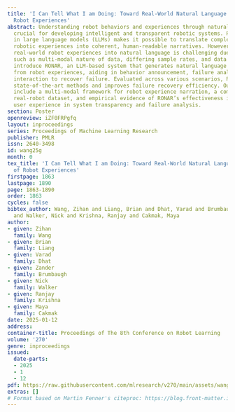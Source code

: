 ```yaml
---
title: 'I Can Tell What I am Doing: Toward Real-World Natural Language Grounding of
  Robot Experiences'
abstract: Understanding robot behaviors and experiences through natural language is
  crucial for developing intelligent and transparent robotic systems. Recent advancement
  in large language models (LLMs) makes it possible to translate complex, multi-modal
  robotic experiences into coherent, human-readable narratives. However, grounding
  real-world robot experiences into natural language is challenging due to many reasons,
  such as multi-modal nature of data, differing sample rates, and data volume. We
  introduce RONAR, an LLM-based system that generates natural language narrations
  from robot experiences, aiding in behavior announcement, failure analysis, and human
  interaction to recover failure. Evaluated across various scenarios, RONAR outperforms
  state-of-the-art methods and improves failure recovery efficiency. Our contributions
  include a multi-modal framework for robot experience narration, a comprehensive
  real-robot dataset, and empirical evidence of RONAR’s effectiveness in enhancing
  user experience in system transparency and failure analysis.
section: Poster
openreview: iZF0FRPgfq
layout: inproceedings
series: Proceedings of Machine Learning Research
publisher: PMLR
issn: 2640-3498
id: wang25g
month: 0
tex_title: 'I Can Tell What I am Doing: Toward Real-World Natural Language Grounding
  of Robot Experiences'
firstpage: 1863
lastpage: 1890
page: 1863-1890
order: 1863
cycles: false
bibtex_author: Wang, Zihan and Liang, Brian and Dhat, Varad and Brumbaugh, Zander
  and Walker, Nick and Krishna, Ranjay and Cakmak, Maya
author:
- given: Zihan
  family: Wang
- given: Brian
  family: Liang
- given: Varad
  family: Dhat
- given: Zander
  family: Brumbaugh
- given: Nick
  family: Walker
- given: Ranjay
  family: Krishna
- given: Maya
  family: Cakmak
date: 2025-01-12
address:
container-title: Proceedings of The 8th Conference on Robot Learning
volume: '270'
genre: inproceedings
issued:
  date-parts:
  - 2025
  - 1
  - 12
pdf: https://raw.githubusercontent.com/mlresearch/v270/main/assets/wang25g/wang25g.pdf
extras: []
# Format based on Martin Fenner's citeproc: https://blog.front-matter.io/posts/citeproc-yaml-for-bibliographies/
---
```

